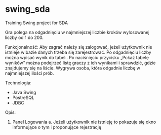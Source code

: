 # swing_sda
Training Swing project for SDA 

Gra polega na odgadnięciu w najmniejszej liczbie kroków wylosowanej liczby od 1 do 200.

Funkcjonalność:
Aby zagrać należy się zalogować, jeżeli użytkownik nie istnieje w bazie danych trzeba się zarejestrować. 
Po odgadnięciu liczby można wpisać wynik do tabeli.
Po naciśnięciu przycisku „Pokaż tabelę wyników” można podejrzeć listę graczy z ich wynikami i sprawdzić, gdzie znajdujemy się na liście. Wygrywa osoba, która odgadnie liczbę w najmniejszej ilości prób.

Technologia:
 - Java Swing
 - PostreSQL
 - JDBC

Opis:

1.	Panel Logowania
a.	Jeżeli użytkownik nie istnieję to pokazuje się okno informujące o tym i proponujące rejestrację

